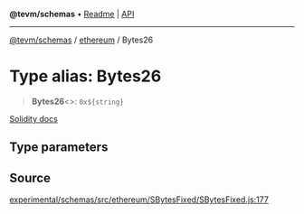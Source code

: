 **@tevm/schemas** • [Readme](../../README.md) \| [API](../../modules.md)

***

[@tevm/schemas](../../README.md) / [ethereum](../README.md) / Bytes26

# Type alias: Bytes26

> **Bytes26**\<\>: ```0x${string}```

[Solidity docs](https://docs.soliditylang.org/en/latest/types.html#fixed-size-byte-arrays)

## Type parameters

## Source

[experimental/schemas/src/ethereum/SBytesFixed/SBytesFixed.js:177](https://github.com/evmts/tevm-monorepo/blob/main/experimental/schemas/src/ethereum/SBytesFixed/SBytesFixed.js#L177)
